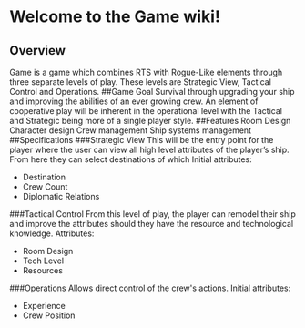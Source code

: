 # Welcome to the Game wiki!
## Overview
Game is a game which combines RTS with Rogue-Like elements through three separate levels of play. These levels are Strategic View, Tactical Control and Operations.
##Game Goal
Survival through upgrading your ship and improving the abilities of an ever growing crew. An element of cooperative play will be inherent in the operational level with the Tactical and Strategic being more of a single player style.
##Features
Room Design
Character design
Crew management
Ship systems management
##Specifications
###Strategic View
This will be the entry point for the player where the user can view all high level attributes of the player’s ship. From here they can select destinations of which 
Initial attributes:
- Destination
- Crew Count
- Diplomatic Relations

###Tactical Control
From this level of play, the player can remodel their ship and improve the attributes should they have the resource and technological knowledge.
Attributes:
- Room Design
- Tech Level
- Resources

###Operations
Allows direct control of the crew's actions. 
Initial attributes:
- Experience
- Crew Position



